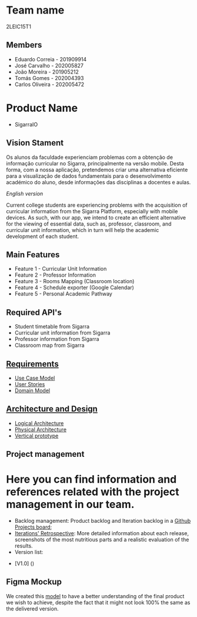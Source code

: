 # Team name
2LEIC15T1

## Members

 - Eduardo Correia - 201909914
 - José Carvalho - 202005827
 - João Moreira - 201905212
 - Tomás Gomes - 202004393
 - Carlos Oliveira - 202005472

# Product Name

- SigarraIO

## Vision Stament
Os alunos da faculdade experienciam problemas com a obtenção de informação curricular no Sigarra, principalmente na versão mobile. Desta forma, com a nossa aplicação, pretendemos criar uma alternativa eficiente para a visualização de dados fundamentais para o desenvolvimento académico do aluno, desde informações das disciplinas a docentes e aulas. 

*English version*

Current college students are experiencing problems with the acquisition of curricular information from the Sigarra Platform, especially with mobile devices. As such, with our app, we intend to create an efficient alternative for the viewing of essential data, such as, professor, classroom, and curricular unit information, which in turn will help the academic development of each student.  

## Main Features
 - Feature 1 - Curricular Unit Information
 - Feature 2 - Professor Information
 - Feature 3 - Rooms Mapping (Classroom location)
 - Feature 4 - Schedule exporter (Google Calendar)
 - Feature 5 - Personal Academic Pathway

## Required API's
- Student timetable from Sigarra
- Curricular unit information from Sigarra
- Professor information from Sigarra
- Classroom map from Sigarra

## [Requirements](requirements.md)
- [Use Case Model](requirements.md#use-case-model)
- [User Stories](https://github.com/LEIC-ES-2021-22/2LEIC15T1/issues?q=is%3Aissue+is%3Aopen+label%3A%22User+Story%22)
- [Domain Model](requirements.md#domain-model)

## [Architecture and Design](ArchitectureAndDesign.md)
- [Logical Architecture](ArchitectureAndDesign.md#Logical-View)
- [Physical Architecture](ArchitectureAndDesign.md#Physical-View)
- [Vertical prototype](ArchitectureAndDesign.md#vertical-prototype)

##  Project management
# Here you can find information and references related with the project management in our team.
* Backlog management: Product backlog and Iteration backlog in a [Github Projects board](https://github.com/LEIC-ES-2021-22/2LEIC15T1/projects/1);
* [Iterations' Retrospective](https://github.com/LEIC-ES-2021-22/2LEIC15T1/blob/main/docs/ProjectManagement.md): More detailed information about each release, screenshots of the most nutritious parts and a realistic evaluation of the results.
* Version list:
 - [V1.0] ()
## Figma Mockup
 We created this [model](https://www.figma.com/proto/sAyUiD62WYaqftdy0osayW/ES---SigarIO?node-id=1%3A90&scaling=scale-down&page-id=0%3A1&starting-point-node-id=1%3A90) to have a better understanding of the final product we wish to achieve, despite the fact that it might not look 100% the same as the delivered version. 
 
